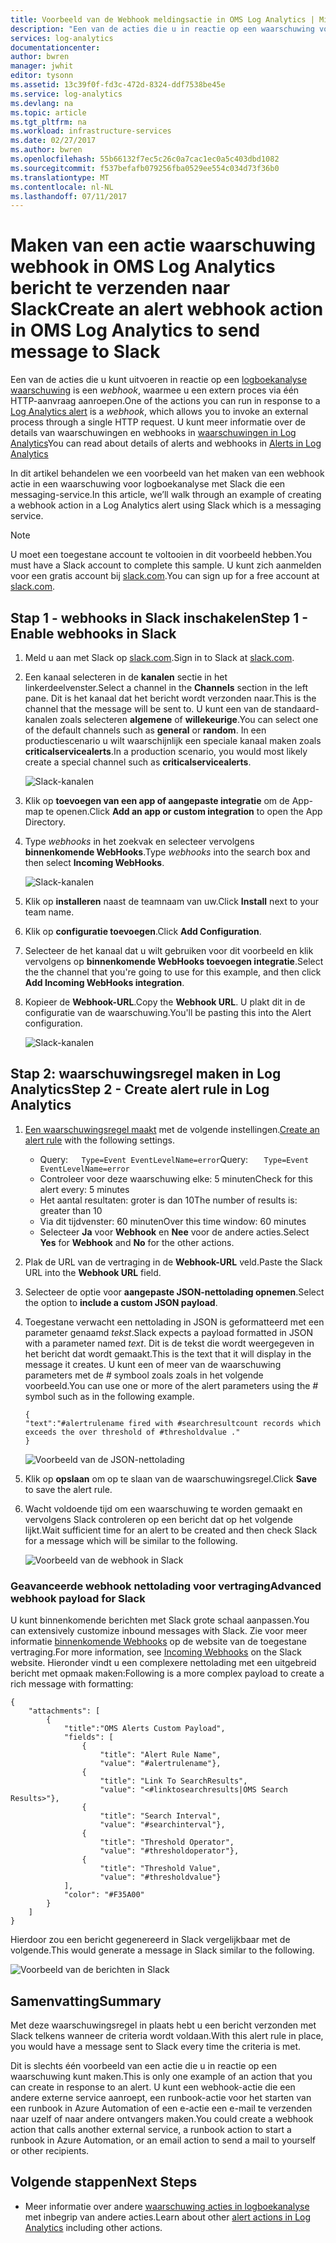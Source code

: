 ```yaml
---
title: Voorbeeld van de Webhook meldingsactie in OMS Log Analytics | Microsoft Docs
description: "Een van de acties die u in reactie op een waarschuwing voor logboekanalyse uitvoeren kunt is een * webhook *, zodat u kunt het aanroepen van een extern proces via één HTTP-aanvraag. In dit artikel wordt een voorbeeld van het maken van een webhook actie in een waarschuwing voor logboekanalyse met Slack uitgelegd."
services: log-analytics
documentationcenter: 
author: bwren
manager: jwhit
editor: tysonn
ms.assetid: 13c39f0f-fd3c-472d-8324-ddf7538be45e
ms.service: log-analytics
ms.devlang: na
ms.topic: article
ms.tgt_pltfrm: na
ms.workload: infrastructure-services
ms.date: 02/27/2017
ms.author: bwren
ms.openlocfilehash: 55b66132f7ec5c26c0a7cac1ec0a5c403dbd1082
ms.sourcegitcommit: f537befafb079256fba0529ee554c034d73f36b0
ms.translationtype: MT
ms.contentlocale: nl-NL
ms.lasthandoff: 07/11/2017
---
```

# <a name="create-an-alert-webhook-action-in-oms-log-analytics-to-send-message-to-slack"></a><span data-ttu-id="4a39d-104">Maken van een actie waarschuwing webhook in OMS Log Analytics bericht te verzenden naar Slack</span><span class="sxs-lookup"><span data-stu-id="4a39d-104">Create an alert webhook action in OMS Log Analytics to send message to Slack</span></span>
<span data-ttu-id="4a39d-105">Een van de acties die u kunt uitvoeren in reactie op een [logboekanalyse waarschuwing](log-analytics-alerts.md) is een *webhook*, waarmee u een extern proces via één HTTP-aanvraag aanroepen.</span><span class="sxs-lookup"><span data-stu-id="4a39d-105">One of the actions you can run in response to a [Log Analytics alert](log-analytics-alerts.md) is a *webhook*, which allows you to invoke an external process through a single HTTP request.</span></span>  <span data-ttu-id="4a39d-106">U kunt meer informatie over de details van waarschuwingen en webhooks in [waarschuwingen in Log Analytics](log-analytics-alerts.md)</span><span class="sxs-lookup"><span data-stu-id="4a39d-106">You can read about details of alerts and webhooks in [Alerts in Log Analytics](log-analytics-alerts.md)</span></span>

<span data-ttu-id="4a39d-107">In dit artikel behandelen we een voorbeeld van het maken van een webhook actie in een waarschuwing voor logboekanalyse met Slack die een messaging-service.</span><span class="sxs-lookup"><span data-stu-id="4a39d-107">In this article, we’ll walk through an example of creating a webhook action in a Log Analytics alert using Slack which is a messaging service.</span></span>

> [!NOTE]
> <span data-ttu-id="4a39d-108">U moet een toegestane account te voltooien in dit voorbeeld hebben.</span><span class="sxs-lookup"><span data-stu-id="4a39d-108">You must have a Slack account to complete this sample.</span></span>  <span data-ttu-id="4a39d-109">U kunt zich aanmelden voor een gratis account bij [slack.com](http://slack.com).</span><span class="sxs-lookup"><span data-stu-id="4a39d-109">You can sign up for a free account at [slack.com](http://slack.com).</span></span>
> 
> 

## <a name="step-1---enable-webhooks-in-slack"></a><span data-ttu-id="4a39d-110">Stap 1 - webhooks in Slack inschakelen</span><span class="sxs-lookup"><span data-stu-id="4a39d-110">Step 1 - Enable webhooks in Slack</span></span>
1. <span data-ttu-id="4a39d-111">Meld u aan met Slack op [slack.com](http://slack.com).</span><span class="sxs-lookup"><span data-stu-id="4a39d-111">Sign in to Slack at [slack.com](http://slack.com).</span></span>
2. <span data-ttu-id="4a39d-112">Een kanaal selecteren in de **kanalen** sectie in het linkerdeelvenster.</span><span class="sxs-lookup"><span data-stu-id="4a39d-112">Select a channel in the **Channels** section in the left pane.</span></span>  <span data-ttu-id="4a39d-113">Dit is het kanaal dat het bericht wordt verzonden naar.</span><span class="sxs-lookup"><span data-stu-id="4a39d-113">This is the channel that the message will be sent to.</span></span>  <span data-ttu-id="4a39d-114">U kunt een van de standaard-kanalen zoals selecteren **algemene** of **willekeurige**.</span><span class="sxs-lookup"><span data-stu-id="4a39d-114">You can select one of the default channels such as **general** or **random**.</span></span>  <span data-ttu-id="4a39d-115">In een productiescenario u wilt waarschijnlijk een speciale kanaal maken zoals **criticalservicealerts**.</span><span class="sxs-lookup"><span data-stu-id="4a39d-115">In a production scenario, you would most likely create a special channel such as **criticalservicealerts**.</span></span> <br>
   
   ![Slack-kanalen](media/log-analytics-alerts-webhooks/oms-webhooks01.png)
3. <span data-ttu-id="4a39d-117">Klik op **toevoegen van een app of aangepaste integratie** om de App-map te openen.</span><span class="sxs-lookup"><span data-stu-id="4a39d-117">Click **Add an app or custom integration** to open the App Directory.</span></span>
4. <span data-ttu-id="4a39d-118">Type *webhooks* in het zoekvak en selecteer vervolgens **binnenkomende WebHooks**.</span><span class="sxs-lookup"><span data-stu-id="4a39d-118">Type *webhooks* into the search box and then select **Incoming WebHooks**.</span></span> <br>
   
   ![Slack-kanalen](media/log-analytics-alerts-webhooks/oms-webhooks02.png)
5. <span data-ttu-id="4a39d-120">Klik op **installeren** naast de teamnaam van uw.</span><span class="sxs-lookup"><span data-stu-id="4a39d-120">Click **Install** next to your team name.</span></span>
6. <span data-ttu-id="4a39d-121">Klik op **configuratie toevoegen**.</span><span class="sxs-lookup"><span data-stu-id="4a39d-121">Click **Add Configuration**.</span></span>
7. <span data-ttu-id="4a39d-122">Selecteer de het kanaal dat u wilt gebruiken voor dit voorbeeld en klik vervolgens op **binnenkomende WebHooks toevoegen integratie**.</span><span class="sxs-lookup"><span data-stu-id="4a39d-122">Select the the channel that you're going to use for this example, and then click **Add Incoming WebHooks integration**.</span></span>  
8. <span data-ttu-id="4a39d-123">Kopieer de **Webhook-URL**.</span><span class="sxs-lookup"><span data-stu-id="4a39d-123">Copy the **Webhook URL**.</span></span>  <span data-ttu-id="4a39d-124">U plakt dit in de configuratie van de waarschuwing.</span><span class="sxs-lookup"><span data-stu-id="4a39d-124">You'll be pasting this into the Alert configuration.</span></span> <br>
   
    ![Slack-kanalen](media/log-analytics-alerts-webhooks/oms-webhooks05.png)

## <a name="step-2---create-alert-rule-in-log-analytics"></a><span data-ttu-id="4a39d-126">Stap 2: waarschuwingsregel maken in Log Analytics</span><span class="sxs-lookup"><span data-stu-id="4a39d-126">Step 2 - Create alert rule in Log Analytics</span></span>
1. <span data-ttu-id="4a39d-127">[Een waarschuwingsregel maakt](log-analytics-alerts.md) met de volgende instellingen.</span><span class="sxs-lookup"><span data-stu-id="4a39d-127">[Create an alert rule](log-analytics-alerts.md) with the following settings.</span></span>
   * <span data-ttu-id="4a39d-128">Query:```    Type=Event EventLevelName=error ```</span><span class="sxs-lookup"><span data-stu-id="4a39d-128">Query: ```    Type=Event EventLevelName=error ```</span></span>
   * <span data-ttu-id="4a39d-129">Controleer voor deze waarschuwing elke: 5 minuten</span><span class="sxs-lookup"><span data-stu-id="4a39d-129">Check for this alert every: 5 minutes</span></span>
   * <span data-ttu-id="4a39d-130">Het aantal resultaten: groter is dan 10</span><span class="sxs-lookup"><span data-stu-id="4a39d-130">The number of results is: greater than 10</span></span>
   * <span data-ttu-id="4a39d-131">Via dit tijdvenster: 60 minuten</span><span class="sxs-lookup"><span data-stu-id="4a39d-131">Over this time window: 60 minutes</span></span>
   * <span data-ttu-id="4a39d-132">Selecteer **Ja** voor **Webhook** en **Nee** voor de andere acties.</span><span class="sxs-lookup"><span data-stu-id="4a39d-132">Select **Yes** for **Webhook** and **No** for the other actions.</span></span>
2. <span data-ttu-id="4a39d-133">Plak de URL van de vertraging in de **Webhook-URL** veld.</span><span class="sxs-lookup"><span data-stu-id="4a39d-133">Paste the Slack URL into the **Webhook URL** field.</span></span>
3. <span data-ttu-id="4a39d-134">Selecteer de optie voor **aangepaste JSON-nettolading opnemen**.</span><span class="sxs-lookup"><span data-stu-id="4a39d-134">Select the option to **include a custom JSON payload**.</span></span>
4. <span data-ttu-id="4a39d-135">Toegestane verwacht een nettolading in JSON is geformatteerd met een parameter genaamd *tekst*.</span><span class="sxs-lookup"><span data-stu-id="4a39d-135">Slack expects a payload formatted in JSON with a parameter named *text*.</span></span>  <span data-ttu-id="4a39d-136">Dit is de tekst die wordt weergegeven in het bericht dat wordt gemaakt.</span><span class="sxs-lookup"><span data-stu-id="4a39d-136">This is the text that it will display in the message it creates.</span></span>  <span data-ttu-id="4a39d-137">U kunt een of meer van de waarschuwing parameters met de  *#*  symbool zoals zoals in het volgende voorbeeld.</span><span class="sxs-lookup"><span data-stu-id="4a39d-137">You can use one or more of the alert parameters using the *#* symbol such as in the following example.</span></span>
   
    ```
    {
    "text":"#alertrulename fired with #searchresultcount records which exceeds the over threshold of #thresholdvalue ."
    }
    ```
   
    ![Voorbeeld van de JSON-nettolading](media/log-analytics-alerts-webhooks/oms-webhooks07.png)
5. <span data-ttu-id="4a39d-139">Klik op **opslaan** om op te slaan van de waarschuwingsregel.</span><span class="sxs-lookup"><span data-stu-id="4a39d-139">Click **Save** to save the alert rule.</span></span>
6. <span data-ttu-id="4a39d-140">Wacht voldoende tijd om een waarschuwing te worden gemaakt en vervolgens Slack controleren op een bericht dat op het volgende lijkt.</span><span class="sxs-lookup"><span data-stu-id="4a39d-140">Wait sufficient time for an alert to be created and then check Slack for a message which will be similar to the following.</span></span>
   
   ![Voorbeeld van de webhook in Slack](media/log-analytics-alerts-webhooks/oms-webhooks08.png)

### <a name="advanced-webhook-payload-for-slack"></a><span data-ttu-id="4a39d-142">Geavanceerde webhook nettolading voor vertraging</span><span class="sxs-lookup"><span data-stu-id="4a39d-142">Advanced webhook payload for Slack</span></span>
<span data-ttu-id="4a39d-143">U kunt binnenkomende berichten met Slack grote schaal aanpassen.</span><span class="sxs-lookup"><span data-stu-id="4a39d-143">You can extensively customize inbound messages with Slack.</span></span> <span data-ttu-id="4a39d-144">Zie voor meer informatie [binnenkomende Webhooks](https://api.slack.com/incoming-webhooks) op de website van de toegestane vertraging.</span><span class="sxs-lookup"><span data-stu-id="4a39d-144">For more information, see [Incoming Webhooks](https://api.slack.com/incoming-webhooks) on the Slack website.</span></span> <span data-ttu-id="4a39d-145">Hieronder vindt u een complexere nettolading met een uitgebreid bericht met opmaak maken:</span><span class="sxs-lookup"><span data-stu-id="4a39d-145">Following is a more complex payload to create a rich message with formatting:</span></span>

    {
        "attachments": [
            {
                "title":"OMS Alerts Custom Payload",
                "fields": [
                    {
                        "title": "Alert Rule Name",
                        "value": "#alertrulename"},
                    {
                        "title": "Link To SearchResults",
                        "value": "<#linktosearchresults|OMS Search Results>"},
                    {
                        "title": "Search Interval",
                        "value": "#searchinterval"},
                    {
                        "title": "Threshold Operator",
                        "value": "#thresholdoperator"},
                    {
                        "title": "Threshold Value",
                        "value": "#thresholdvalue"}
                ],
                "color": "#F35A00"
            }
        ]
    }


<span data-ttu-id="4a39d-146">Hierdoor zou een bericht gegenereerd in Slack vergelijkbaar met de volgende.</span><span class="sxs-lookup"><span data-stu-id="4a39d-146">This would generate a message in Slack similar to the following.</span></span>

![Voorbeeld van de berichten in Slack](media/log-analytics-alerts-webhooks/oms-webhooks09.png)

## <a name="summary"></a><span data-ttu-id="4a39d-148">Samenvatting</span><span class="sxs-lookup"><span data-stu-id="4a39d-148">Summary</span></span>
<span data-ttu-id="4a39d-149">Met deze waarschuwingsregel in plaats hebt u een bericht verzonden met Slack telkens wanneer de criteria wordt voldaan.</span><span class="sxs-lookup"><span data-stu-id="4a39d-149">With this alert rule in place, you would have a message sent to Slack every time the criteria is met.</span></span>  

<span data-ttu-id="4a39d-150">Dit is slechts één voorbeeld van een actie die u in reactie op een waarschuwing kunt maken.</span><span class="sxs-lookup"><span data-stu-id="4a39d-150">This is only one example of an action that you can create in response to an alert.</span></span>  <span data-ttu-id="4a39d-151">U kunt een webhook-actie die een andere externe service aanroept, een runbook-actie voor het starten van een runbook in Azure Automation of een e-actie een e-mail te verzenden naar uzelf of naar andere ontvangers maken.</span><span class="sxs-lookup"><span data-stu-id="4a39d-151">You could create a webhook action that calls another external service, a runbook action to start a runbook in Azure Automation, or an email action to send a mail to yourself or other recipients.</span></span>   

## <a name="next-steps"></a><span data-ttu-id="4a39d-152">Volgende stappen</span><span class="sxs-lookup"><span data-stu-id="4a39d-152">Next Steps</span></span>
* <span data-ttu-id="4a39d-153">Meer informatie over andere [waarschuwing acties in logboekanalyse](log-analytics-alerts-actions.md) met inbegrip van andere acties.</span><span class="sxs-lookup"><span data-stu-id="4a39d-153">Learn about other [alert actions in Log Analytics](log-analytics-alerts-actions.md) including other actions.</span></span>


